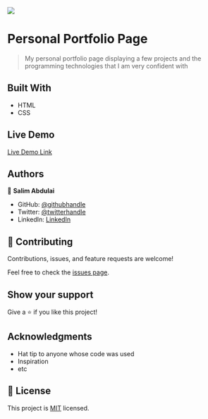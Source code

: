![](https://img.shields.io/badge/Microverse-blueviolet)

# Personal Portfolio Page

> My personal portfolio page displaying a few projects and the programming technologies that I am very confident with


## Built With

- HTML
- CSS

## Live Demo

[Live Demo Link](https://rayhantabase.github.io/Portfolio/)

## Authors

👤 **Salim Abdulai**

- GitHub: [@githubhandle](https://github.com/githubhandle)
- Twitter: [@twitterhandle](https://twitter.com/twitterhandle)
- LinkedIn: [LinkedIn](https://linkedin.com/in/linkedinhandle)

## 🤝 Contributing

Contributions, issues, and feature requests are welcome!

Feel free to check the [issues page](../../issues/).

## Show your support

Give a ⭐️ if you like this project!

## Acknowledgments

- Hat tip to anyone whose code was used
- Inspiration
- etc

## 📝 License

This project is [MIT](./MIT.md) licensed.
